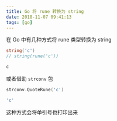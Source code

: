 ```yaml
---
title: Go 将 rune 转换为 string
date: 2018-11-07 09:41:13
tags: [go]
---
```


在 Go 中有几种方式将 rune 类型转换为 string

<!-- more --><!-- toc -->

```go
string('c')
// string(rune('c'))
```

```bash
c
```

或者借助 `strconv` 包

```go
strconv.QuoteRune('c')
```

```bash
'c'
```

这种方式会将单引号也打印出来
